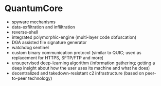 # QuantumCore

- spyware mechanisms
- data-exfiltration and infliltration
- reverse-shell
- integrated polymorphic-engine (multi-layer code obfuscation)
- DGA assisted file signature generator
- watchdog sentinel
- custom binary communication protocol (similar to QUIC; used as replacement for HTTPS, SFTP/FTP and more)
- unsupervised deep-learning algorithm (information gathering; getting a deep insight about how the user uses its machine and what he does)
- decentralized and takedown-resistant c2 infrastructure (based on peer-to-peer technology)
